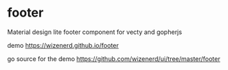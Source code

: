 # footer
Material design lite footer component for vecty and gopherjs

demo https://wizenerd.github.io/footer

go source for the demo https://github.com/wizenerd/ui/tree/master/footer
